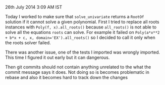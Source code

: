 26th July 2014 3:09 AM IST

Today I worked to make sure that `solve_univariate` returns a `RootOf`
solution if it cannot solve a given polynomial. First I tried to replace all
roots instances with `Poly(f, x).all_roots()` because `all_roots()` is not able
to solve all the equations `roots` can solve. For example it failed on
`Poly(a*x**2 + b*x + c, x, domain='EX').all_roots()` so I decided to call it
only when the roots solver failed.

There was another issue, one of the tests I imported was wrongly imported. This
time I figured it out early but it can dangerous.

Then git commits should not contain anything unrelated to the what the commit
message says it does. Not doing so is becomes problematic in rebase and also it
becomes hard to track down the changes
